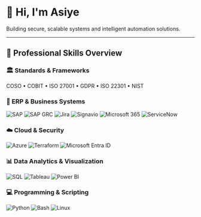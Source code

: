 # 👋 Hi, I'm Asiye

Building secure, scalable systems and intelligent automation solutions.

---
## 🧩 Professional Skills Overview

### 🏛️ Standards & Frameworks
COSO • COBIT • ISO 27001 • GDPR • ISO 22301 • NIST

### 🧠 ERP & Business Systems
![SAP](https://img.shields.io/badge/SAP_S%2F4HANA-0FAAFF?style=for-the-badge&logo=sap&logoColor=white)
![SAP GRC](https://img.shields.io/badge/SAP_GRC-0FAAFF?style=for-the-badge&logo=sap&logoColor=white)
![Jira](https://img.shields.io/badge/Jira-0052CC?style=for-the-badge&logo=jira&logoColor=white)
![Signavio](https://img.shields.io/badge/Signavio-FF69B4?style=for-the-badge)
![Microsoft 365](https://img.shields.io/badge/Microsoft_365-D83B01?style=for-the-badge&logo=microsoftoffice&logoColor=white)
![ServiceNow](https://img.shields.io/badge/ServiceNow-13A564?style=for-the-badge&logo=servicenow&logoColor=white)

### ☁️ Cloud & Security
![Azure](https://img.shields.io/badge/Azure-0078D4?style=for-the-badge&logo=microsoftazure&logoColor=white)
![Terraform](https://img.shields.io/badge/Terraform-7B42BC?style=for-the-badge&logo=terraform&logoColor=white)
![Microsoft Entra ID](https://img.shields.io/badge/Microsoft_Entra_ID-0078D4?style=for-the-badge&logo=microsoft&logoColor=white)

### 📊 Data Analytics & Visualization
![SQL](https://img.shields.io/badge/SQL-316192?style=for-the-badge&logo=postgresql&logoColor=white)
![Tableau](https://img.shields.io/badge/Tableau-E97627?style=for-the-badge&logo=tableau&logoColor=white)
![Power BI](https://img.shields.io/badge/Power_BI-F2C811?style=for-the-badge&logo=powerbi&logoColor=black)

### 💻 Programming & Scripting
![Python](https://img.shields.io/badge/Python-3776AB?style=for-the-badge&logo=python&logoColor=white)
![Bash](https://img.shields.io/badge/Bash-121011?style=for-the-badge&logo=gnu-bash&logoColor=white)
![Linux](https://img.shields.io/badge/Linux-FCC624?style=for-the-badge&logo=linux&logoColor=black)
